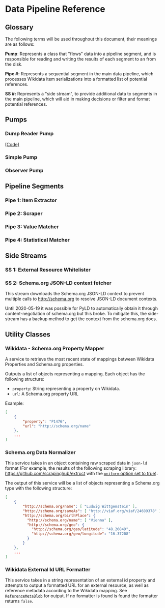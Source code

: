 # Data Pipeline Reference

## Glossary

The following terms will be used throughout this document, their meanings are as follows:

**Pump**: Represents a class that "flows" data into a pipeline segment, and is responsible for reading and writing the results of each segment to an from the disk.

**Pipe #:** Represents a sequential segment in the main data pipeline, which processes Wikidata item serializations into a formatted list of potential references. 

**SS #:** Represents a "side stream", to provide additional data to segments in the main pipeline, which will aid in making decisions or filter and format potential references.

## Pumps

### Dump Reader Pump

[[Code]](../wikidatarefisland//wikidatarefisland/pumps/pump.py#L25-L49)

### Simple Pump

### Observer Pump

## Pipeline Segments

### Pipe 1: Item Extractor

### Pipe 2: Scraper

### Pipe 3: Value Matcher

### Pipe 4: Statistical Matcher

## Side Streams

### SS 1: External Resource Whitelister

### SS 2: Schema.org JSON-LD context fetcher

This stream downloads the Schema.org JSON-LD context to prevent multiple calls to http://schema.org to resolve JSON-LD document contexts.

Until 2020-05-19 it was possible for PyLD to automatically obtain it through content-negotiation of schema.org but this broke. To mitigate this, the side-stream has a backup method to get the context from the schema.org docs.

## Utility Classes

### Wikidata - Schema.org Property Mapper

A service to retrieve the most recent state of mappings between Wikidata Properties and Schema.org properties.

Outputs a list of objects representing a mapping. Each object has the following structure:

* `property`: String representing a property on Wikidata.
* `url`: A Schema.org property URL

Example:

```json
[
    {
        "property": "P1476",
        "url": "http://schema.org/name"
    },
    ...
]
```

### Schema.org Data Normalizer

This service takes in an object containing raw scraped data in `json-ld` format (For example, the results of the following scraping library: https://github.com/scrapinghub/extruct with the [`uniform` option set to true](https://github.com/scrapinghub/extruct#uniform)).

The output of this service will be a list of objects representing a Schema.org type with the following structure: 

```json
[
    {
        "http://schema.org/name": [ "Ludwig Wittgenstein" ],
        "http://schema.org/sameAs": [ "http://viaf.org/viaf/24609378" ],
        "http://schema.org/birthPlace": {
          "http://schema.org/name": [ "Vienna" ],
          "http://schema.org/geo": {
            "http://schema.org/geo/latitude": "48.20849",
            "http://schema.org/geo/longitude": "16.37208"
          }
        }
    },
    ...
]
```

### Wikidata External Id URL Formatter

This service takes in a string representation of an external id property and attempts to output a formatted URL  for an external resource, as well as reference metadata according to the Wikidata mapping. See [`ReferenceMetaBlob`](schema.md#referencemeta) for output. If no formatter is found is found the formatter returns `false`.
